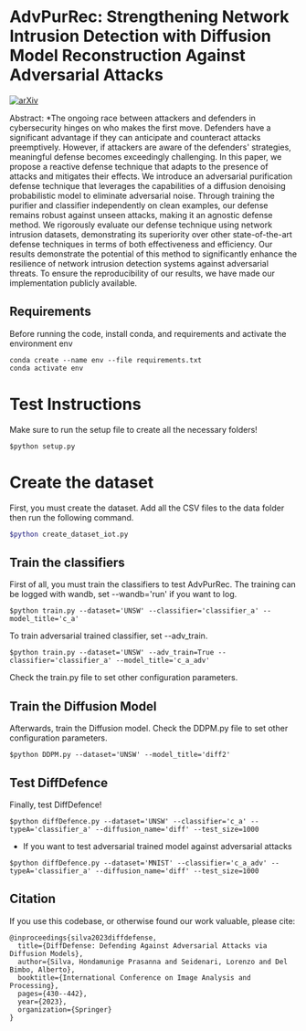 # AdvPurRec: Strengthening Network Intrusion Detection with Diffusion Model Reconstruction Against Adversarial Attacks
 [![arXiv](https://img.shields.io/badge/arXiv-1234.56789-b31b1b.svg)](https://arxiv.org/abs/2309.03702)


Abstract: *The ongoing race between attackers and defenders in cybersecurity hinges on who makes the first move. Defenders have a significant advantage if they can anticipate and counteract attacks preemptively. However, if attackers are aware of the defenders' strategies, meaningful defense becomes exceedingly challenging. In this paper, we propose a reactive defense technique that adapts to the presence of attacks and mitigates their effects. We introduce an adversarial purification defense technique that leverages the capabilities of a diffusion denoising probabilistic model to eliminate adversarial noise. Through training the purifier and classifier independently on clean examples, our defense remains robust against unseen attacks, making it an agnostic defense method. We rigorously evaluate our defense technique using network intrusion datasets, demonstrating its superiority over other state-of-the-art defense techniques in terms of both effectiveness and efficiency. Our results demonstrate the potential of this method to significantly enhance the resilience of network intrusion detection systems against adversarial threats. To ensure the reproducibility of our results, we have made our implementation publicly available.

## Requirements

Before running the code, install conda, and requirements and activate the environment env

```
conda create --name env --file requirements.txt
conda activate env
```

# Test Instructions

Make sure to run the setup file to create all the necessary folders!

```
$python setup.py 
```

# Create the dataset

First, you must create the dataset. Add all the CSV files to the data folder then run the following command.

```bash
$python create_dataset_iot.py
```

## Train the classifiers

First of all, you must train the classifiers to test AdvPurRec. The training can be logged with wandb, set --wandb='run' if you want to log.

```
$python train.py --dataset='UNSW' --classifier='classifier_a' --model_title='c_a'
```


To train adversarial trained classifier, set --adv_train.

```
$python train.py --dataset='UNSW' --adv_train=True --classifier='classifier_a' --model_title='c_a_adv'
```

Check the train.py file to set other configuration parameters.

## Train the Diffusion Model

Afterwards, train the Diffusion model. Check the DDPM.py file to set other configuration parameters.

```
$python DDPM.py --dataset='UNSW' --model_title='diff2'
```


## Test DiffDefence

Finally, test DiffDefence!

```
$python diffDefence.py --dataset='UNSW' --classifier='c_a' --typeA='classifier_a' --diffusion_name='diff' --test_size=1000
```


- If you want to test adversarial trained model against adversarial attacks

```
$python diffDefence.py --dataset='MNIST' --classifier='c_a_adv' --typeA='classifier_a' --diffusion_name='diff' --test_size=1000
```


## Citation

If you use this codebase, or otherwise found our work valuable, please cite:

```
@inproceedings{silva2023diffdefense,
  title={DiffDefense: Defending Against Adversarial Attacks via Diffusion Models},
  author={Silva, Hondamunige Prasanna and Seidenari, Lorenzo and Del Bimbo, Alberto},
  booktitle={International Conference on Image Analysis and Processing},
  pages={430--442},
  year={2023},
  organization={Springer}
}

```
